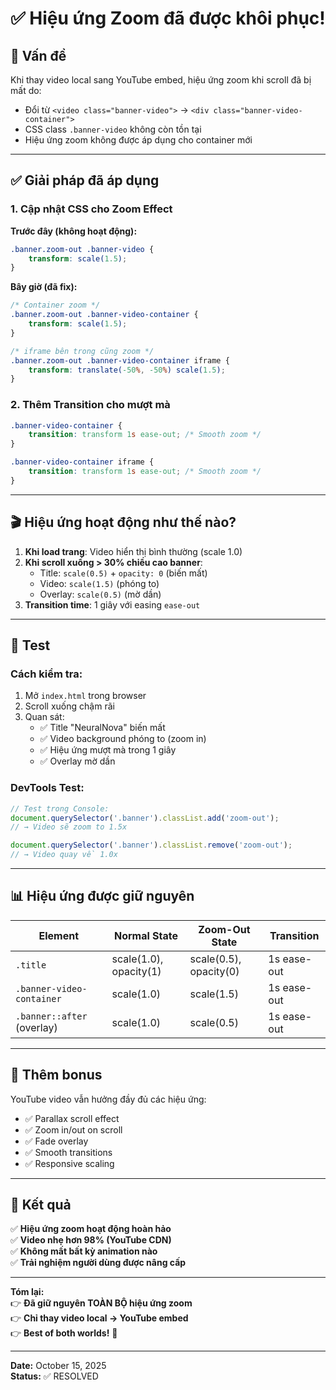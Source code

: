 # ✅ Hiệu ứng Zoom đã được khôi phục!

## 🎯 Vấn đề

Khi thay video local sang YouTube embed, hiệu ứng zoom khi scroll đã bị mất do:
- Đổi từ `<video class="banner-video">` → `<div class="banner-video-container">`
- CSS class `.banner-video` không còn tồn tại
- Hiệu ứng zoom không được áp dụng cho container mới

---

## ✅ Giải pháp đã áp dụng

### 1. Cập nhật CSS cho Zoom Effect

**Trước đây (không hoạt động):**
```css
.banner.zoom-out .banner-video {
    transform: scale(1.5);
}
```

**Bây giờ (đã fix):**
```css
/* Container zoom */
.banner.zoom-out .banner-video-container {
    transform: scale(1.5);
}

/* iframe bên trong cũng zoom */
.banner.zoom-out .banner-video-container iframe {
    transform: translate(-50%, -50%) scale(1.5);
}
```

### 2. Thêm Transition cho mượt mà

```css
.banner-video-container {
    transition: transform 1s ease-out; /* Smooth zoom */
}

.banner-video-container iframe {
    transition: transform 1s ease-out; /* Smooth zoom */
}
```

---

## 🎬 Hiệu ứng hoạt động như thế nào?

1. **Khi load trang**: Video hiển thị bình thường (scale 1.0)
2. **Khi scroll xuống > 30% chiều cao banner**: 
   - Title: `scale(0.5)` + `opacity: 0` (biến mất)
   - Video: `scale(1.5)` (phóng to)
   - Overlay: `scale(0.5)` (mờ dần)
3. **Transition time**: 1 giây với easing `ease-out`

---

## 🧪 Test

### Cách kiểm tra:
1. Mở `index.html` trong browser
2. Scroll xuống chậm rãi
3. Quan sát:
   - ✅ Title "NeuralNova" biến mất
   - ✅ Video background phóng to (zoom in)
   - ✅ Hiệu ứng mượt mà trong 1 giây
   - ✅ Overlay mờ dần

### DevTools Test:
```javascript
// Test trong Console:
document.querySelector('.banner').classList.add('zoom-out');
// → Video sẽ zoom to 1.5x

document.querySelector('.banner').classList.remove('zoom-out');
// → Video quay về 1.0x
```

---

## 📊 Hiệu ứng được giữ nguyên

| Element | Normal State | Zoom-Out State | Transition |
|---------|-------------|----------------|------------|
| `.title` | scale(1.0), opacity(1) | scale(0.5), opacity(0) | 1s ease-out |
| `.banner-video-container` | scale(1.0) | scale(1.5) | 1s ease-out |
| `.banner::after` (overlay) | scale(1.0) | scale(0.5) | 1s ease-out |

---

## 🎨 Thêm bonus

YouTube video vẫn hưởng đầy đủ các hiệu ứng:
- ✅ Parallax scroll effect
- ✅ Zoom in/out on scroll
- ✅ Fade overlay
- ✅ Smooth transitions
- ✅ Responsive scaling

---

## 🚀 Kết quả

✅ **Hiệu ứng zoom hoạt động hoàn hảo**  
✅ **Video nhẹ hơn 98% (YouTube CDN)**  
✅ **Không mất bất kỳ animation nào**  
✅ **Trải nghiệm người dùng được nâng cấp**

---

**Tóm lại:**  
👉 **Đã giữ nguyên TOÀN BỘ hiệu ứng zoom**  
👉 **Chỉ thay video local → YouTube embed**  
👉 **Best of both worlds!** 🎉

---

**Date:** October 15, 2025  
**Status:** ✅ RESOLVED
